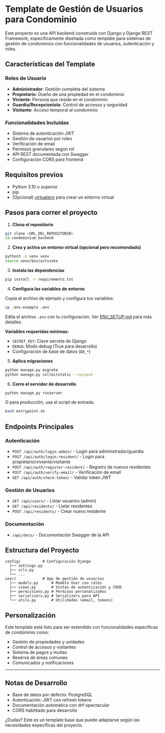 # Template de Gestión de Usuarios para Condominio

Este proyecto es una API backend construida con Django y Django REST Framework, específicamente diseñada como template para sistemas de gestión de condominios con funcionalidades de usuarios, autenticación y roles.

## Características del Template

### Roles de Usuario
- **Administrador**: Gestión completa del sistema
- **Propietario**: Dueño de una propiedad en el condominio  
- **Viviente**: Persona que reside en el condominio
- **Guardia/Recepcionista**: Control de accesos y seguridad
- **Visitante**: Acceso temporal al condominio

### Funcionalidades Incluidas
- Sistema de autenticación JWT
- Gestión de usuarios por roles
- Verificación de email
- Permisos granulares según rol
- API REST documentada con Swagger
- Configuración CORS para frontend

## Requisitos previos
- Python 3.10 o superior
- pip
- (Opcional) [virtualenv](https://virtualenv.pypa.io/en/latest/) para crear un entorno virtual

## Pasos para correr el proyecto

1. **Clona el repositorio**

```bash
git clone <URL_DEL_REPOSITORIO>
cd condominium_backend
```

2. **Crea y activa un entorno virtual (opcional pero recomendado)**

```bash
python3 -m venv venv
source venv/bin/activate
```

3. **Instala las dependencias**

```bash
pip install -r requirements.txt
```

4. **Configura las variables de entorno**

Copia el archivo de ejemplo y configura tus variables:

```bash
cp .env.example .env
```

Edita el archivo `.env` con tu configuración. Ver [ENV_SETUP.md](./ENV_SETUP.md) para más detalles.

**Variables requeridas mínimas:**
- `SECRET_KEY`: Clave secreta de Django
- `DEBUG`: Modo debug (True para desarrollo)
- Configuración de base de datos (`DB_*`)

5. **Aplica migraciones**

```bash
python manage.py migrate
python manage.py collectstatic --noinput
```

6. **Corre el servidor de desarrollo**

```bash
python manage.py runserver
```

O para producción, usa el script de entrada:

```bash
bash entrypoint.sh
```

## Endpoints Principales

### Autenticación
- `POST /api/auth/login-admin/` - Login para administrador/guardia
- `POST /api/auth/login-resident/` - Login para propietario/viviente/visitante
- `POST /api/auth/register-resident/` - Registro de nuevos residentes
- `POST /api/auth/verify-email/` - Verificación de email
- `GET /api/auth/check-token/` - Validar token JWT

### Gestión de Usuarios
- `GET /api/users/` - Listar usuarios (admin)
- `GET /api/residents/` - Listar residentes
- `POST /api/residents/` - Crear nuevo residente

### Documentación
- `/api/docs/` - Documentación Swagger de la API

## Estructura del Proyecto

```
config/          # Configuración Django
  ├── settings.py
  ├── urls.py
  └── ...
user/            # App de gestión de usuarios
  ├── models.py      # Modelo User con roles
  ├── views.py       # Vistas de autenticación y CRUD
  ├── permissions.py # Permisos personalizados
  ├── serializers.py # Serializers para API
  └── utils.py       # Utilidades (email, tokens)
```

## Personalización

Este template está listo para ser extendido con funcionalidades específicas de condominio como:
- Gestión de propiedades y unidades
- Control de accesos y visitantes
- Sistema de pagos y multas
- Reserva de áreas comunes
- Comunicados y notificaciones

---

## Notas de Desarrollo
- Base de datos por defecto: PostgreSQL
- Autenticación: JWT con refresh tokens
- Documentación automática con drf-spectacular
- CORS habilitado para desarrollo

¿Dudas? Este es un template base que puede adaptarse según las necesidades específicas del proyecto.
